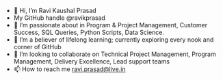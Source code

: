 - 👋 Hi, I’m Ravi Kaushal Prasad 
- My GitHub handle @ravikprasad
- 👀 I’m passionate about in Program & Project Management, Customer Success, SQL Queries, Python Scripts, Data Science. 
- 🌱 I’m a believer of lifelong learning; currently exploring every nook and corner of GitHub
- 💞️ I’m looking to collaborate on Technical Project Management, Program Management, Delivery Excellence, Lead support teams
- 📫 How to reach me ravi.prasad@live.in

<!---
ravikprasad/ravikprasad is a ✨ special ✨ repository because its `README.md` (this file) appears on your GitHub profile.
You can click the Preview link to take a look at your changes.
--->
